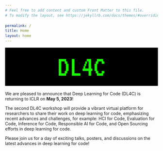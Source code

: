 ```yaml
---
# Feel free to add content and custom Front Matter to this file.
# To modify the layout, see https://jekyllrb.com/docs/themes/#overriding-theme-defaults

permalink: /
title: Home
layout: home
---
```



![](assets/img/dl4c_large_banner.jpg)

We are pleased to announce that Deep Learning for Code (DL4C) is returning to ICLR on **May 5, 2023**!

The second DL4C workshop will provide a vibrant virtual platform for researchers to share their work on deep learning for code, emphasizing recent advances and challenges, for example: HCI for Code, Evaluation for Code, Inference for Code, Responsible AI for Code, and Open Sourcing efforts in deep learning for code.

Please join us for a day of exciting talks, posters, and discussions on the latest advances in deep learning for code!

<!-- Our [call for papers](/callforpapers) is now open. Please submit your work by **February 3rd, 2023, 11:59 PM AoE**. -->

<!-- We are excited to announce our amazing [invited speakers](/speakers)! -->

<!-- The theme is quite easy to use if you're familiar with Jekyll. The following collections are implemented:
1. **Speakers**: Curate a [speaker list like this one](speakers) from a set of markdown files, one per speaker. Crops and displays images if available. Adds a short bio. See files in the `_speakers` directory for examples.
2. **Organizers**: Curate an organizer list from a set of markdown files, one per organizer. See files in the `_organizers` directory for examples.
3. **Schedule**: Curate a [schedule like this](schedule) from a set of markdown files, one per event (talk, panel, break, etc.). See files in the `_schedule` directory for examples. Schedule items are sorted by a `sequence_id` attribute.
4. **Papers**: Curate a [list of papers like this](papers) from a bunch of markdown files, one per paper. See files in the `_papers` directory for examples. Papers are sorted by a `sequence_id` attribute if specifed (else they are listed alphabetically).

> **NOTE:** The best way to use these is to turn feature on or off by editing the `collections` attribute in `_config.yml`.

If you experience issues or have cool features to add, feel free to [fork this template](). -->
